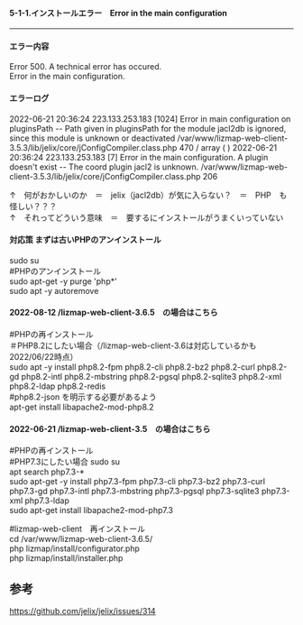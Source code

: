 #### 5-1-1.インストールエラー　Error in the main configuration
---
#### エラー内容
Error 500. A technical error has occured.  
Error in the main configuration.  

#### エラーログ  

2022-06-21 20:36:24	223.133.253.183	[1024]	Error in main configuration on pluginsPath -- Path given in pluginsPath for the module jacl2db is ignored, since this module is unknown or deactivated	/var/www/lizmap-web-client-3.5.3/lib/jelix/core/jConfigCompiler.class.php	470
	/
array ( )
2022-06-21 20:36:24	223.133.253.183	[7]	Error in the main configuration. A plugin doesn't exist -- The coord plugin jacl2 is unknown.	/var/www/lizmap-web-client-3.5.3/lib/jelix/core/jConfigCompiler.class.php	206

↑　何がおかしいのか　＝　jelix（jacl2db）が気に入らない？　＝　PHP　も怪しい？？？  
↑　それってどういう意味　＝　要するにインストールがうまくいっていない  

#### 対応策  まずは古いPHPのアンインストール  
sudo su  
#PHPのアンインストール  
sudo apt-get -y purge 'php*'  
sudo apt -y autoremove  

#### 2022-08-12 /lizmap-web-client-3.6.5　の場合はこちら  
#PHPの再インストール  
＃PHP8.2にしたい場合（/lizmap-web-client-3.6は対応しているかも2022/06/22時点）  
sudo apt -y install php8.2-fpm php8.2-cli php8.2-bz2 php8.2-curl php8.2-gd php8.2-intl php8.2-mbstring php8.2-pgsql php8.2-sqlite3 php8.2-xml php8.2-ldap php8.2-redis  
#php8.2-json を明示する必要があるよう  
apt-get install libapache2-mod-php8.2  

#### 2022-06-21 /lizmap-web-client-3.5　の場合はこちら  
#PHPの再インストール  
#PHP7.3にしたい場合
sudo su  
apt search php7.3-*  
sudo apt-get -y install php7.3-fpm php7.3-cli php7.3-bz2 php7.3-curl php7.3-gd php7.3-intl php7.3-mbstring php7.3-pgsql php7.3-sqlite3 php7.3-xml php7.3-ldap  
sudo apt-get install libapache2-mod-php7.3  

#lizmap-web-client　再インストール  
cd /var/www/lizmap-web-client-3.6.5/  
php lizmap/install/configurator.php  
php lizmap/install/installer.php  

## 参考 ##  
https://github.com/jelix/jelix/issues/314  
